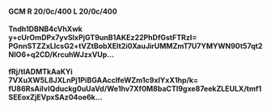 #### GCM R 20/0c/400 L 20/0c/400
**Tndh1DBNB4cVhXwk**<br/>**y+cUrOmDPx7yvSlxPjGT9unB1AKEz22PhDfGstFTRzI=**<br/>**PGnnSTZZxLlcsG2+tVZtBobXElt2i0XauJirUMMZmT7U7YMYWN90t57qt2NIO6+q2CD/KrcuhWJzxVUp...**<br/><br/>
**fRj/tIADMTkAaKYi**<br/>**7VXuXW5L8JXLnPj1PiBGAAcclfeWZm1c9xlYxX1hp/k=**<br/>**fU86RsAilvIQduckg0uUaVd/We1hv7Xf0M8baCTI9gxe87eekZLEULX/tmf1SEEoxZjEVpxSAz04oe6k...**